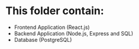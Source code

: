 
# This folder contain:
- Frontend Application (React.js)
- Backend Application (Node.js, Express and SQL)
- Database (PostgreSQL)
